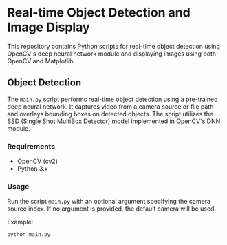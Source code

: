 # Real-time Object Detection and Image Display

This repository contains Python scripts for real-time object detection using OpenCV's deep neural network module and displaying images using both OpenCV and Matplotlib.

## Object Detection
The `main.py` script performs real-time object detection using a pre-trained deep neural network. It captures video from a camera source or file path and overlays bounding boxes on detected objects. The script utilizes the SSD (Single Shot MultiBox Detector) model implemented in OpenCV's DNN module.

### Requirements
- OpenCV (cv2)
- Python 3.x

### Usage
Run the script `main.py` with an optional argument specifying the camera source index. If no argument is provided, the default camera will be used.

Example:
```bash
python main.py
